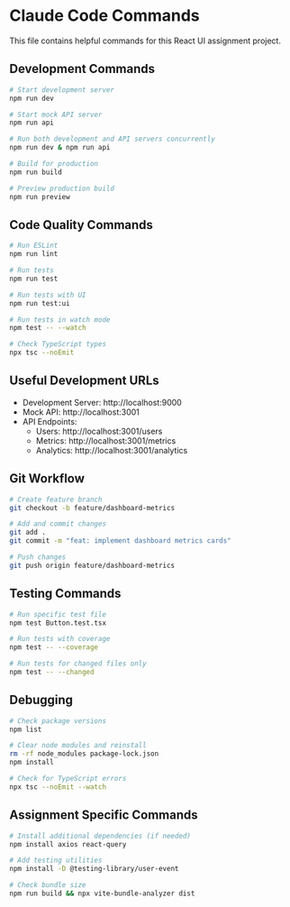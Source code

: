 # Claude Code Commands

This file contains helpful commands for this React UI assignment project.

## Development Commands

```bash
# Start development server
npm run dev

# Start mock API server
npm run api

# Run both development and API servers concurrently
npm run dev & npm run api

# Build for production
npm run build

# Preview production build
npm run preview
```

## Code Quality Commands

```bash
# Run ESLint
npm run lint

# Run tests
npm run test

# Run tests with UI
npm run test:ui

# Run tests in watch mode
npm test -- --watch

# Check TypeScript types
npx tsc --noEmit
```

## Useful Development URLs

- Development Server: http://localhost:9000
- Mock API: http://localhost:3001
- API Endpoints:
  - Users: http://localhost:3001/users
  - Metrics: http://localhost:3001/metrics
  - Analytics: http://localhost:3001/analytics

## Git Workflow

```bash
# Create feature branch
git checkout -b feature/dashboard-metrics

# Add and commit changes
git add .
git commit -m "feat: implement dashboard metrics cards"

# Push changes
git push origin feature/dashboard-metrics
```

## Testing Commands

```bash
# Run specific test file
npm test Button.test.tsx

# Run tests with coverage
npm test -- --coverage

# Run tests for changed files only
npm test -- --changed
```

## Debugging

```bash
# Check package versions
npm list

# Clear node modules and reinstall
rm -rf node_modules package-lock.json
npm install

# Check for TypeScript errors
npx tsc --noEmit --watch
```

## Assignment Specific Commands

```bash
# Install additional dependencies (if needed)
npm install axios react-query

# Add testing utilities
npm install -D @testing-library/user-event

# Check bundle size
npm run build && npx vite-bundle-analyzer dist
```
